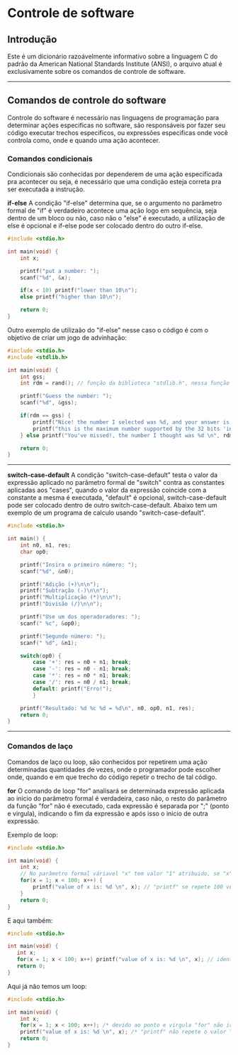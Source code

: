 # Controle de software

## Introdução
 Este é um dicionário razoávelmente informativo sobre a linguagem C do padrão da American National Standards Institute (ANSI), o arquivo atual é
exclusivamente sobre os comandos de controle de software.

___

## Comandos de controle do software
 Controle do software é necessário nas linguagens de programação para determinar ações especificas no software, são responsáveis por fazer seu código executar trechos
especificos, ou expressões especificas onde você controla como, onde e quando uma ação acontecer.

### Comandos condicionais
 Condicionais são conhecidas por dependerem de uma ação especificada pra acontecer ou seja, é necessário  que uma condição esteja correta pra ser executada a instrução.

**if-else**
 A condição "if-else" determina que, se o argumento no parâmetro formal de "if" é verdadeiro acontece uma ação logo em sequência, seja dentro de um bloco ou não,
caso não  o "else" é executado, a utilização de else é opcional e if-else pode ser colocado dentro do outro if-else.

```c
#include <stdio.h>

int main(void) {
	int x;

	printf("put a number: ");
	scanf("%d", &x);

	if(x < 10) printf("lower than 10\n");
	else printf("higher than 10\n");

	return 0;
}
```

 Outro exemplo de utilizaão do "if-else" nesse caso o código é com o objetivo de criar um jogo de advinhação:

```c
#include <stdio.h>
#include <stdlib.h>

int main(void) {
	int gss;
	int rdm = rand(); // função da biblioteca "stdlib.h", nessa função obtem-se o número máximo suportado de um determinado tipo usado.

	printf("Guess the number: ");
	scanf("%d", &gss);

	if(rdm == gss) {
	    printf("Nice! the number I selected was %d, and your answer is: %d\n ", rdm, gss);
        printf("this is the maximum number supported by the 32 bits 'int' type.");
	} else printf("You've missed!, the number I thought was %d \n", rdm);

	return 0;
}
```
___

**switch-case-default**
 A condição "switch-case-default" testa o valor da expressão aplicado no parâmetro formal de "switch" contra as constantes aplicadas aos "cases", quando o valor da expressão
coincide com a constante a mesma é executada, "default" é opcional, switch-case-default pode ser colocado dentro de outro switch-case-default.
 Abaixo tem um exemplo de um programa de calculo usando "switch-case-default".

```c
#include <stdio.h>

int main() {
    int n0, n1, res;
    char op0;

    printf("Insira o primeiro número: ");
    scanf("%d", &n0);

    printf("Adição (+)\n\n");
    printf("Subtração (-)\n\n");
    printf("Multiplicação (*)\n\n");
    printf("Divisão (/)\n\n");

    printf("Use um dos operadoradores: ");
    scanf(" %c", &op0);

    printf("Segundo número: ");
    scanf(" %d", &n1);

    switch(op0) {
        case '+': res = n0 + n1; break;
        case '-': res = n0 - n1; break;
        case '*': res = n0 * n1; break;
        case '/': res = n0 / n1; break;
        default: printf("Erro!");
        }

    printf("Resultado: %d %c %d = %d\n", n0, op0, n1, res);
    return 0;
}
```
___
### Comandos de laço
 Comandos de laço ou loop, são conhecidos por repetirem uma ação determinadas quantidades de vezes, onde o programador pode escolher onde, quando
e em que trecho do código repetir o trecho de tal código.

**for**
 O comando de loop "for" analisará se determinada expressão aplicada ao inicio do parâmetro formal é verdadeira, caso não, o resto do parâmetro da função "for" não é
executado, cada expressão é separada por ";" (ponto e virgula), indicando o fim da expressão e após isso o inicio de outra expressão.

 Exemplo de loop:

```c
#include <stdio.h>

int main(void) {
	int x;
    // No parâmetro formal váriavel "x" tem valor "1" atribuido, se "x" ser menor que "100", incrementa o valor de "x" em +1.
    for(x = 1; x < 100; x++) {
	    printf("value of x is: %d \n", x); // "printf" se repete 100 vezes imprimindo o que está no parâmetro de e o valor de 1 até 100.
    }
    return 0;
}
```

 E aqui também:

 ```c
#include <stdio.h>

int main(void) {
	int x;
    for(x = 1; x < 100; x++) printf("value of x is: %d \n", x); // identação recomendada por apenas conter uma unica função
    return 0;
}
```

 Aqui já não temos um loop:

```c
#include <stdio.h>

int main(void) {
	int x;
    for(x = 1; x < 100; x++); /* devido ao ponto e virgula "for" não irá prosseguir com o loop */
	printf("value of x is: %d \n", x); /* "printf" não repete o valor "100" */
    return 0;
}
```
